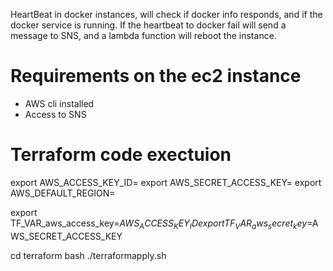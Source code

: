 HeartBeat in docker instances, will check if docker info responds, and if the docker service is running. 
If the heartbeat to docker fail will send a message to SNS, and a lambda function will reboot the instance.

# Requirements on the ec2 instance

- AWS cli installed
- Access to SNS

# Terraform code exectuion

export AWS_ACCESS_KEY_ID=<accesskey>
export AWS_SECRET_ACCESS_KEY=<secret>
export AWS_DEFAULT_REGION=<region>

export TF_VAR_aws_access_key=$AWS_ACCESS_KEY_ID
export TF_VAR_aws_secret_key=$AWS_SECRET_ACCESS_KEY

cd terraform
bash ./terraformapply.sh
